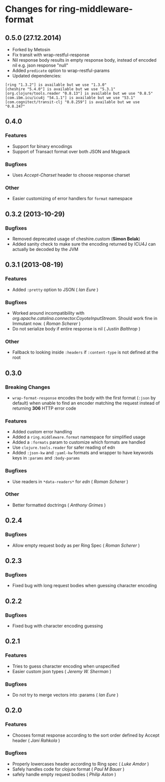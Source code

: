 # Changes for ring-middleware-format

## 0.5.0 (27.12.2014)

- Forked by Metosin
- Fix transit with wrap-restful-response
- Nil response body results in empty response body, instead of encoded nil
  e.g. json response "null"
- Added `predicate` option to wrap-restful-params
- Updated dependencies:
```
[ring "1.3.2"] is available but we use "1.3.0"
[cheshire "5.4.0"] is available but we use "5.3.1"
[org.clojure/tools.reader "0.8.13"] is available but we use "0.8.5"
[com.ibm.icu/icu4j "54.1.1"] is available but we use "53.1"
[com.cognitect/transit-clj "0.8.259"] is available but we use "0.8.247"
```

## 0.4.0
### Features
 - Support for binary encodings
 - Support of Transact format over both JSON and Msgpack

### Bugfixes
 - Uses *Accept-Charset* header to choose response charset

### Other
 - Easier customizing of error handlers for `format` namespace

## 0.3.2 (2013-10-29)
### Bugfixes
  - Removed deprecated usage of cheshire.custom (__Simon Belak__)
  - Added sanity check to make sure the encoding returned by ICU4J can actually be decoded by the JVM

## 0.3.1 (2013-08-19)
### Features
  - Added `:pretty` option to JSON ( _Ian Eure_ )

### Bugfixes
  - Worked around incompatibility with _org.apache.catalina.connector.CoyoteInputStream_. Should work fine in Immutant now. ( _Roman Scherer_ )
  - Do not serialize body if entire response is nil ( _Justin Balthrop_ )

### Other
  - Fallback to looking inside `:headers` if `:content-type` is not defined at the root


## 0.3.0
### Breaking Changes
  - `wrap-format-response` encodes the body with the first format
  (`:json` by default) when unable to find an encoder matching the
  request instead of returning **306** HTTP error code

### Features
  - Added custom error handling
  - Added a `ring.middleware.format` namespace for simplified usage
  - Added a `:formats` param to customize which formats are handled
  - Use `clojure.tools.reader` for safer reading of edn
  - Added `:json-kw` and `:yaml-kw` formats and wrapper to have
    keywords keys in `:params` and `:body-params`

### Bugfixes
  - Use readers in `*data-readers*` for *edn* ( _Roman Scherer_ )

### Other
  - Better formatted doctrings ( _Anthony Grimes_ )

## 0.2.4
### Bugfixes
  - Allow empty request body as per Ring Spec ( _Roman Scherer_ )

## 0.2.3
### Bugfixes
  - Fixed bug with long request bodies when guessing character encoding

## 0.2.2
### Bugfixes
  - Fixed bug with character encoding guessing

## 0.2.1
### Features
  - Tries to guess character encoding when unspecified
  - Easier custom json types ( _Jeremy W. Sherman_ )

### Bugfixes
  - Do not try to merge vectors into :params ( _Ian Eure_ )

## 0.2.0
### Features
  - Chooses format response according to the sort order defined by Accept header ( _Jani Rahkola_ )

### Bugfixes
  - Properly lowercases header according to Ring spec ( _Luke Amdor_ )
  - Safely handles code for clojure format ( _Paul M Bauer_ )
  - safely handle empty request bodies ( _Philip Aston_ )
